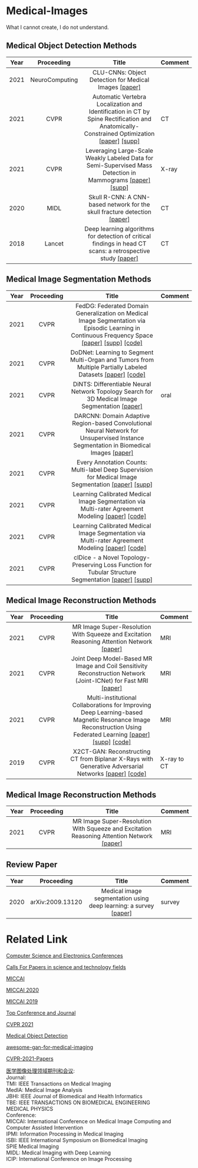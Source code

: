 # Medical-Images

What I cannot create, I do not understand.

## Medical Object Detection Methods
Year|Proceeding|Title|Comment
--|:--:|:--:|:--
2021|NeuroComputing | CLU-CNNs: Object Detection for Medical Images [[paper]](https://www.researchgate.net/profile/Shiping_Wen/publication/332525939_CLU-CNNs_Object_detection_for_medical_images/links/5ce6078692851c4eabb70b18/CLU-CNNs-Object-detection-for-medical-images.pdf)|
2021|CVPR | Automatic Vertebra Localization and Identification in CT by Spine Rectification and Anatomically-Constrained Optimization [[paper]](https://openaccess.thecvf.com/content/CVPR2021/papers/Wang_Automatic_Vertebra_Localization_and_Identification_in_CT_by_Spine_Rectification_CVPR_2021_paper.pdf) [[supp]](https://openaccess.thecvf.com/content/CVPR2021/supplemental/Wang_Automatic_Vertebra_Localization_CVPR_2021_supplemental.pdf) | CT
2021|CVPR | Leveraging Large-Scale Weakly Labeled Data for Semi-Supervised Mass Detection in Mammograms [[paper]](https://openaccess.thecvf.com/content/CVPR2021/papers/Tang_Leveraging_Large-Scale_Weakly_Labeled_Data_for_Semi-Supervised_Mass_Detection_in_CVPR_2021_paper.pdf) [[supp]](https://openaccess.thecvf.com/content/CVPR2021/supplemental/Tang_Leveraging_Large-Scale_Weakly_CVPR_2021_supplemental.pdf) | X-ray
2020|MIDL| Skull R-CNN: A CNN-based network for the skull fracture detection [[paper]](http://proceedings.mlr.press/v121/kuang20a/kuang20a.pdf) | CT
2018|Lancet| Deep learning algorithms for detection of critical findings in head CT scans: a retrospective study [[paper]](https://www.mlgdansk.pl/wp-content/uploads/2019/06/MLGdansk63_27.05.19_PIIS0140673618316453.pdf) | CT


## Medical Image Segmentation Methods
Year|Proceeding|Title|Comment
--|:--:|:--:|:--
2021 | CVPR | FedDG: Federated Domain Generalization on Medical Image Segmentation via Episodic Learning in Continuous Frequency Space [[paper]](https://openaccess.thecvf.com/content/CVPR2021/papers/Liu_FedDG_Federated_Domain_Generalization_on_Medical_Image_Segmentation_via_Episodic_CVPR_2021_paper.pdf) [[supp]](https://openaccess.thecvf.com/content/CVPR2021/supplemental/Liu_FedDG_Federated_Domain_CVPR_2021_supplemental.pdf) [[code]](https://github.com/liuquande/FedDG-ELCFS)|
2021 | CVPR | DoDNet: Learning to Segment Multi-Organ and Tumors from Multiple Partially Labeled Datasets [[paper]](https://openaccess.thecvf.com/content/CVPR2021/papers/Zhang_DoDNet_Learning_To_Segment_Multi-Organ_and_Tumors_From_Multiple_Partially_CVPR_2021_paper.pdf)  [[code]](https://github.com/jianpengz/DoDNet)|
2021 | CVPR | DiNTS: Differentiable Neural Network Topology Search for 3D Medical Image Segmentation [[paper]](https://openaccess.thecvf.com/content/CVPR2021/papers/He_DiNTS_Differentiable_Neural_Network_Topology_Search_for_3D_Medical_Image_CVPR_2021_paper.pdf) | oral
2021 | CVPR | DARCNN: Domain Adaptive Region-based Convolutional Neural Network for Unsupervised Instance Segmentation in Biomedical Images [[paper]](https://openaccess.thecvf.com/content/CVPR2021/papers/Hsu_DARCNN_Domain_Adaptive_Region-Based_Convolutional_Neural_Network_for_Unsupervised_Instance_CVPR_2021_paper.pdf) |
2021 | CVPR | Every Annotation Counts: Multi-label Deep Supervision for Medical Image Segmentation [[paper]](https://openaccess.thecvf.com/content/CVPR2021/papers/Reiss_Every_Annotation_Counts_Multi-Label_Deep_Supervision_for_Medical_Image_Segmentation_CVPR_2021_paper.pdf) [[supp]](https://openaccess.thecvf.com/content/CVPR2021/supplemental/Reiss_Every_Annotation_Counts_CVPR_2021_supplemental.pdf) |
2021 | CVPR | Learning Calibrated Medical Image Segmentation via Multi-rater Agreement Modeling [[paper]](https://openaccess.thecvf.com/content/CVPR2021/papers/Ji_Learning_Calibrated_Medical_Image_Segmentation_via_Multi-Rater_Agreement_Modeling_CVPR_2021_paper.pdf) [[code]](https://github.com/jiwei0921/MRNet/) |
2021 | CVPR | Learning Calibrated Medical Image Segmentation via Multi-rater Agreement Modeling [[paper]](https://openaccess.thecvf.com/content/CVPR2021/papers/Ji_Learning_Calibrated_Medical_Image_Segmentation_via_Multi-Rater_Agreement_Modeling_CVPR_2021_paper.pdf) [[code]](https://github.com/jiwei0921/MRNet/) |
2021 | CVPR | clDice - a Novel Topology-Preserving Loss Function for Tubular Structure Segmentation [[paper]](https://openaccess.thecvf.com/content/CVPR2021/papers/Shit_clDice_-_A_Novel_Topology-Preserving_Loss_Function_for_Tubular_Structure_CVPR_2021_paper.pdf) [[supp]](https://openaccess.thecvf.com/content/CVPR2021/supplemental/Shit_clDice_-_A_CVPR_2021_supplemental.pdf) |


## Medical Image Reconstruction Methods
Year|Proceeding|Title|Comment
--|:--:|:--:|:--
2021|CVPR| MR Image Super-Resolution With Squeeze and Excitation Reasoning Attention Network [[paper]](https://openaccess.thecvf.com/content/CVPR2021/papers/Zhang_MR_Image_Super-Resolution_With_Squeeze_and_Excitation_Reasoning_Attention_Network_CVPR_2021_paper.pdf)  | MRI 
2021|CVPR| Joint Deep Model-Based MR Image and Coil Sensitivity Reconstruction Network (Joint-ICNet) for Fast MRI [[paper]](https://openaccess.thecvf.com/content/CVPR2021/papers/Jun_Joint_Deep_Model-Based_MR_Image_and_Coil_Sensitivity_Reconstruction_Network_CVPR_2021_paper.pdf)  | MRI 
2021|CVPR| Multi-institutional Collaborations for Improving Deep Learning-based Magnetic Resonance Image Reconstruction Using Federated Learning [[paper]](https://openaccess.thecvf.com/content/CVPR2021/papers/Guo_Multi-Institutional_Collaborations_for_Improving_Deep_Learning-Based_Magnetic_Resonance_Image_Reconstruction_CVPR_2021_paper.pdf) [[supp]](https://openaccess.thecvf.com/content/CVPR2021/supplemental/Guo_Multi-Institutional_Collaborations_for_CVPR_2021_supplemental.pdf) [[code]](https://github.com/guopengf/FLMRCM) | MRI 
2019|CVPR| X2CT-GAN: Reconstructing CT from Biplanar X-Rays with Generative Adversarial Networks [[paper]](https://openaccess.thecvf.com/content_CVPR_2019/papers/Ying_X2CT-GAN_Reconstructing_CT_From_Biplanar_X-Rays_With_Generative_Adversarial_Networks_CVPR_2019_paper.pdf) [[code]](https://github.com/KetCathy/x2ct)| X-ray to CT



## Medical Image Reconstruction Methods
Year|Proceeding|Title|Comment
--|:--:|:--:|:--
2021|CVPR| MR Image Super-Resolution With Squeeze and Excitation Reasoning Attention Network [[paper]](https://openaccess.thecvf.com/content/CVPR2021/papers/Zhang_MR_Image_Super-Resolution_With_Squeeze_and_Excitation_Reasoning_Attention_Network_CVPR_2021_paper.pdf)  | MRI 


## Review Paper
Year|Proceeding|Title|Comment
--|:--:|:--:|:--
2020| arXiv:2009.13120 | Medical image segmentation using deep learning: a survey [[paper]](https://arxiv.org/pdf/2009.13120.pdf) | survey 


# Related Link

[Computer Science and Electronics Conferences](https://www.guide2research.com/conferences/)

[Calls For Papers in science and technology fields](http://www.wikicfp.com/cfp/)

[MICCAI](https://link.springer.com/conference/miccai)

[MICCAI 2020](https://link.springer.com/book/10.1007/978-3-030-59710-8)

[MICCAI 2019](https://link.springer.com/book/10.1007/978-3-030-32239-7)

[Top Conference and Journal](https://www.zhihu.com/question/284242946)

[CVPR 2021](https://openaccess.thecvf.com/CVPR2021)

[Medical Object Detection](https://www.paperswithcode.com/task/medical-object-detection#:~:text=Medical%20object%20detection%20is%20the%20task%20of%20identifying,Volumes%20with%20a%20Grouped%20Single%20Shot%20MultiBox%20Detector%29)

[awesome-gan-for-medical-imaging](https://github.com/xinario/awesome-gan-for-medical-imaging)

[CVPR-2021-Papers](https://github.com/52CV/CVPR-2021-Papers)

[医学图像处理领域期刊和会议](https://blog.csdn.net/Ordinarybaby321/article/details/118874981?utm_medium=distribute.pc_relevant.none-task-blog-2~default~baidujs_title~default-0.control&spm=1001.2101.3001.4242):  
Journal:  
TMI: IEEE Transactions on Medical Imaging  
MedIA: Medical Image Analysis  
JBHI: IEEE Journal of Biomedical and Health Informatics  
TBE: IEEE TRANSACTIONS ON BIOMEDICAL ENGINEERING  
MEDICAL PHYSICS  
Conference:  
MICCAI: International Conference on Medical Image Computing and Computer Assisted Intervention  
IPMI: Information Processing in Medical Imaging  
ISBI: IEEE International Symposium on Biomedical Imaging  
SPIE Medical Imaging  
MIDL: Medical Imaging with Deep Learning  
ICIP: International Conference on Image Processing  

  

